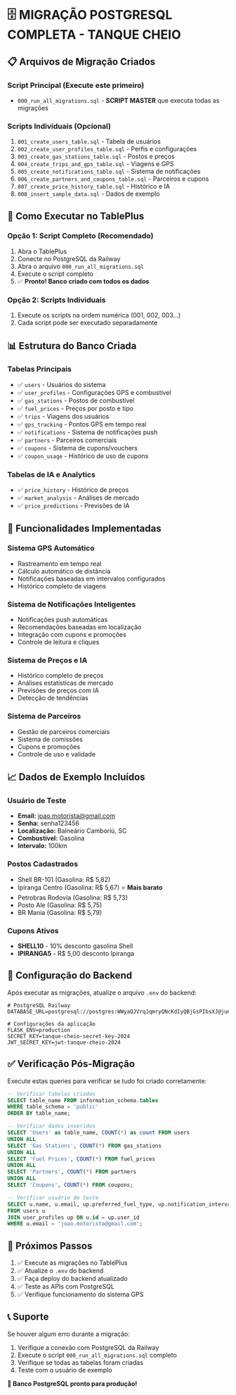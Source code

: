 # 🗄️ MIGRAÇÃO POSTGRESQL COMPLETA - TANQUE CHEIO

## 📋 **Arquivos de Migração Criados**

### **Script Principal (Execute este primeiro)**
- `000_run_all_migrations.sql` - **SCRIPT MASTER** que executa todas as migrações

### **Scripts Individuais (Opcional)**
1. `001_create_users_table.sql` - Tabela de usuários
2. `002_create_user_profiles_table.sql` - Perfis e configurações
3. `003_create_gas_stations_table.sql` - Postos e preços
4. `004_create_trips_and_gps_table.sql` - Viagens e GPS
5. `005_create_notifications_table.sql` - Sistema de notificações
6. `006_create_partners_and_coupons_table.sql` - Parceiros e cupons
7. `007_create_price_history_table.sql` - Histórico e IA
8. `008_insert_sample_data.sql` - Dados de exemplo

## 🚀 **Como Executar no TablePlus**

### **Opção 1: Script Completo (Recomendado)**
1. Abra o TablePlus
2. Conecte no PostgreSQL da Railway
3. Abra o arquivo `000_run_all_migrations.sql`
4. Execute o script completo
5. ✅ **Pronto! Banco criado com todos os dados**

### **Opção 2: Scripts Individuais**
1. Execute os scripts na ordem numérica (001, 002, 003...)
2. Cada script pode ser executado separadamente

## 📊 **Estrutura do Banco Criada**

### **Tabelas Principais**
- ✅ `users` - Usuários do sistema
- ✅ `user_profiles` - Configurações GPS e combustível
- ✅ `gas_stations` - Postos de combustível
- ✅ `fuel_prices` - Preços por posto e tipo
- ✅ `trips` - Viagens dos usuários
- ✅ `gps_tracking` - Pontos GPS em tempo real
- ✅ `notifications` - Sistema de notificações push
- ✅ `partners` - Parceiros comerciais
- ✅ `coupons` - Sistema de cupons/vouchers
- ✅ `coupon_usage` - Histórico de uso de cupons

### **Tabelas de IA e Analytics**
- ✅ `price_history` - Histórico de preços
- ✅ `market_analysis` - Análises de mercado
- ✅ `price_predictions` - Previsões de IA

## 🔧 **Funcionalidades Implementadas**

### **Sistema GPS Automático**
- Rastreamento em tempo real
- Cálculo automático de distância
- Notificações baseadas em intervalos configurados
- Histórico completo de viagens

### **Sistema de Notificações Inteligentes**
- Notificações push automáticas
- Recomendações baseadas em localização
- Integração com cupons e promoções
- Controle de leitura e cliques

### **Sistema de Preços e IA**
- Histórico completo de preços
- Análises estatísticas de mercado
- Previsões de preços com IA
- Detecção de tendências

### **Sistema de Parceiros**
- Gestão de parceiros comerciais
- Sistema de comissões
- Cupons e promoções
- Controle de uso e validade

## 📈 **Dados de Exemplo Incluídos**

### **Usuário de Teste**
- **Email:** joao.motorista@gmail.com
- **Senha:** senha123456
- **Localização:** Balneário Camboriú, SC
- **Combustível:** Gasolina
- **Intervalo:** 100km

### **Postos Cadastrados**
- Shell BR-101 (Gasolina: R$ 5,82)
- Ipiranga Centro (Gasolina: R$ 5,67) ⭐ **Mais barato**
- Petrobras Rodovia (Gasolina: R$ 5,73)
- Posto Ale (Gasolina: R$ 5,75)
- BR Mania (Gasolina: R$ 5,79)

### **Cupons Ativos**
- **SHELL10** - 10% desconto gasolina Shell
- **IPIRANGA5** - R$ 5,00 desconto Ipiranga

## 🎯 **Configuração do Backend**

Após executar as migrações, atualize o arquivo `.env` do backend:

```env
# PostgreSQL Railway
DATABASE_URL=postgresql://postgres:WWyaQJVrqJqmryQNcKdIyQBjGsPIbsXJ@junction.proxy.rlwy.net:26714/railway

# Configurações da aplicação
FLASK_ENV=production
SECRET_KEY=tanque-cheio-secret-key-2024
JWT_SECRET_KEY=jwt-tanque-cheio-2024
```

## ✅ **Verificação Pós-Migração**

Execute estas queries para verificar se tudo foi criado corretamente:

```sql
-- Verificar tabelas criadas
SELECT table_name FROM information_schema.tables 
WHERE table_schema = 'public' 
ORDER BY table_name;

-- Verificar dados inseridos
SELECT 'Users' as table_name, COUNT(*) as count FROM users
UNION ALL
SELECT 'Gas Stations', COUNT(*) FROM gas_stations
UNION ALL
SELECT 'Fuel Prices', COUNT(*) FROM fuel_prices
UNION ALL
SELECT 'Partners', COUNT(*) FROM partners
UNION ALL
SELECT 'Coupons', COUNT(*) FROM coupons;

-- Verificar usuário de teste
SELECT u.name, u.email, up.preferred_fuel_type, up.notification_interval_km
FROM users u
JOIN user_profiles up ON u.id = up.user_id
WHERE u.email = 'joao.motorista@gmail.com';
```

## 🔄 **Próximos Passos**

1. ✅ Execute as migrações no TablePlus
2. ✅ Atualize o `.env` do backend
3. ✅ Faça deploy do backend atualizado
4. ✅ Teste as APIs com PostgreSQL
5. ✅ Verifique funcionamento do sistema GPS

## 📞 **Suporte**

Se houver algum erro durante a migração:
1. Verifique a conexão com PostgreSQL da Railway
2. Execute o script `000_run_all_migrations.sql` completo
3. Verifique se todas as tabelas foram criadas
4. Teste com o usuário de exemplo

**🎉 Banco PostgreSQL pronto para produção!**

